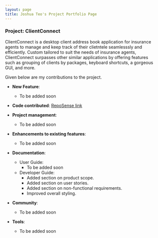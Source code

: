 ```yaml
---
layout: page
title: Joshua Teo's Project Portfolio Page
---
```


### Project: ClientConnect

ClientConnect is a desktop client address book application for insurance agents to manage and keep track of their clietntele seamlesssly and efficiently. Custom tailored to suit the needs of insurance agents, ClientConnect surpasses other similar applications by offering features such as grouping of clients by packages, keyboard shortcuts, a gorgeous GUI, and more.

Given below are my contributions to the project.

* **New Feature**: 
  * To be added soon

* **Code contributed**: [RepoSense link]()

* **Project management**:
  * To be added soon

* **Enhancements to existing features**:
  * To be added soon

* **Documentation**:
  * User Guide:
    * To be added soon
  * Developer Guide:
    * Added section on product scope.
    * Added section on user stories.
    * Added section on non-functional requirements.
    * Improved overall styling.

* **Community**:
  * To be added soon

* **Tools**:
  * To be added soon
